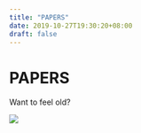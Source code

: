 ```yaml
---
title: "PAPERS"
date: 2019-10-27T19:30:20+08:00
draft: false
---
```


# PAPERS
Want to feel old?

![](http://cdn.nemoworks.info/ycao.cc/images/PAPERS.jpg)